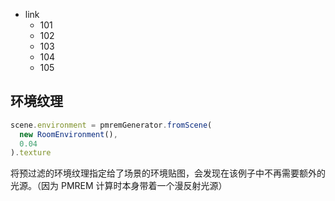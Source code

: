 - link
  - 101
  - 102
  - 103
  - 104
  - 105

## 环境纹理

```typescript
scene.environment = pmremGenerator.fromScene(
  new RoomEnvironment(),
  0.04
).texture
```

将预过滤的环境纹理指定给了场景的环境贴图，会发现在该例子中不再需要额外的光源。（因为 PMREM 计算时本身带着一个漫反射光源）
